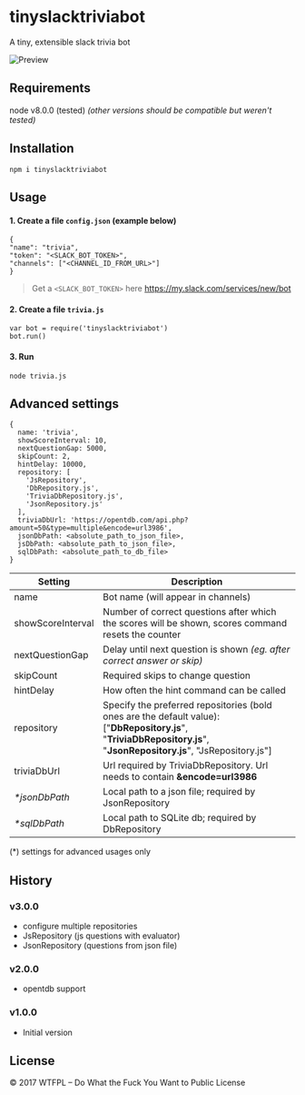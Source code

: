 # tinyslacktriviabot

A tiny, extensible slack trivia bot

![Preview](http://i.imgur.com/p3nz1Pn.png)

## Requirements

node v8.0.0 (tested)
_(other versions should be compatible but weren't tested)_

## Installation

```npm i tinyslacktriviabot```

## Usage

#### 1. Create a file `config.json` (example below)
  ```
{
  "name": "trivia",
  "token": "<SLACK_BOT_TOKEN>",
  "channels": ["<CHANNEL_ID_FROM_URL>"]
}
 ```
 > Get a `<SLACK_BOT_TOKEN>` here https://my.slack.com/services/new/bot
 
#### 2. Create a file `trivia.js`
 
 ```
var bot = require('tinyslacktriviabot')
bot.run()
```

#### 3. Run
```node trivia.js```


## Advanced settings 
```
{
  name: 'trivia',
  showScoreInterval: 10,
  nextQuestionGap: 5000,
  skipCount: 2,
  hintDelay: 10000,
  repository: [
    'JsRepository',
    'DbRepository.js',
    'TriviaDbRepository.js',
    'JsonRepository.js'
  ],
  triviaDbUrl: 'https://opentdb.com/api.php?amount=50&type=multiple&encode=url3986',
  jsonDbPath: <absolute_path_to_json_file>,
  jsDbPath: <absolute_path_to_json_file>,
  sqlDbPath: <absolute_path_to_db_file>
}
```

| Setting  | Description |
| ------------- | ------------- |
| name  | Bot name (will appear in channels) |
| showScoreInterval  | Number of correct questions after which the scores will be shown, scores command resets the counter  |
| nextQuestionGap | Delay until next question is shown _(eg. after correct answer or skip)_ |
| skipCount | Required skips to change question |
| hintDelay | How often the hint command can be called |
| repository | Specify the preferred repositories (bold ones are the default value): ["**DbRepository.js**", "**TriviaDbRepository.js**", "**JsonRepository.js**", "JsRepository.js"] |
| triviaDbUrl | Url required by TriviaDbRepository. Url needs to contain **&encode=url3986** |
| _*jsonDbPath_ | Local path to a json file; required by JsonRepository |
| _*sqlDbPath_ | Local path to SQLite db; required by DbRepository |

(*) settings for advanced usages only

## History

### v3.0.0 
* configure multiple repositories
* JsRepository (js questions with evaluator)
* JsonRepository (questions from json file)

### v2.0.0 
* opentdb support

### v1.0.0 
* Initial version

## License

© 2017 WTFPL – Do What the Fuck You Want to Public License
